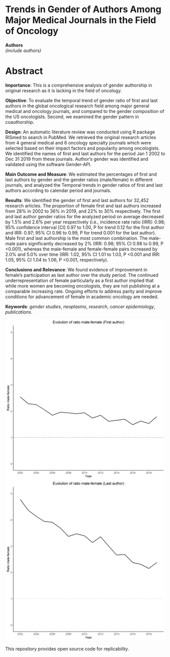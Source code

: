 # Trends in Gender of Authors Among Major Medical Journals in the Field of Oncology

**Authors**  
*(include authors)*

# Abstract
**Importance**: This is a comprehensive analysis of gender authorship in original research as it is lacking in the field of oncology.

**Objective**: To evaluate the temporal trend of gender ratio of first and last authors in the global oncological research field among major general medical and oncology journals, and compared to the gender composition of the US oncologists. Second, we examined the gender pattern in coauthorship.

**Design**: An automatic literature review was conducted using R package RISmed to search in PubMed. We retrieved the original research articles from 4 general medical and 6 oncology specialty journals which were selected based on their impact factors and popularity among oncologists. We identified the names of first and last authors for the period Jan 1 2002 to Dec 31 2019 from these journals. Author’s gender was identified and validated using the software Gender-API. 

**Main Outcome and Measure**: We estimated the percentages of first and last authors by gender and the gender ratios (male/female) in different journals, and analyzed the Temporal trends in gender ratios of first and last authors according to calendar period and journals.

**Results**: We identified the gender of first and last authors for 32,452 research articles. The proportion of female first and last authors increased from 28% in 2002 to 36% in 2019, and 22% to 30% respectively. The first and last author gender ratios for the analyzed period on average decreased by 1.5% and 2.6% per year respectively (i.e., incidence rate ratio [IRR]: 0.98; 95% confidence interval [CI] 0.97 to 1.00, P for trend 0.12 for the first author and IRR: 0.97; 95% CI 0.96 to 0.99, P for trend 0.001 for the last author). Male first and last authorship is the most common combination. The male-male pairs significantly decreased by 2% (IRR: 0.98; 95% CI 0.98 to 0.99, P <0.001), whereas the male-female and female-female pairs increased by 2.0% and 5.0% over time (IRR: 1.02, 95% CI 1.01 to 1.03, P <0.001 and IRR: 1.05, 95% CI 1.04 to 1.06, P <0.001, respectively).

**Conclusions and Relevance**: We found evidence of improvement in female’s participation as last author over the study period. The continued underrepresentation of female particularly as a first author implied that while more women are becoming oncologists, they are not publishing at a comparable increasing rate. Ongoing efforts to address parity and improve conditions for advancement of female in academic oncology are needed.

**Keywords**: *gender studies*, *neoplasms*, *research*, *cancer epidemiology*, *publications*.

<img src="img/figure1.png" width="700"/>

<img src="img/figure2.png" width="700"/>

This repository provides open source code for replicability.
